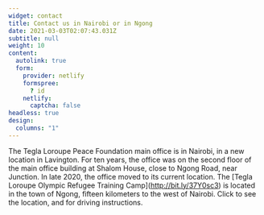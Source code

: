 ```yaml
---
widget: contact
title: Contact us in Nairobi or in Ngong
date: 2021-03-03T02:07:43.031Z
subtitle: null
weight: 10
content:
  autolink: true
  form:
    provider: netlify
    formspree:
      ? id
    netlify:
      captcha: false
headless: true
design:
  columns: "1"
---
```

The Tegla Loroupe Peace Foundation main office is in Nairobi, in a new location in Lavington.  For ten years, the office was on the second floor of the main office building at Shalom House, close to Ngong Road, near Junction. In late 2020, the office moved to its current location. The \[Tegla Loroupe Olympic Refugee Training Camp](http://bit.ly/37Y0sc3) is located in the town of Ngong, fifteen kilometers to the west of Nairobi. Click to see the location, and for driving instructions.